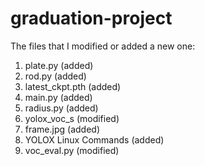 # graduation-project
The files that I modified or added a new one:
1. plate.py (added)
2. rod.py (added)
3. latest_ckpt.pth (added)
4. main.py (added)
5. radius.py (added)
6. yolox_voc_s (modified)
7. frame.jpg (added)
8. YOLOX Linux Commands (added)
9. voc_eval.py (modified)
